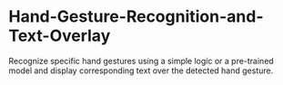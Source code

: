 # Hand-Gesture-Recognition-and-Text-Overlay
Recognize specific hand gestures using a simple logic or a pre-trained model and display corresponding text over the detected hand gesture.
